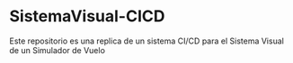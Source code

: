 # SistemaVisual-CICD



Este repositorio es una replica de un sistema CI/CD para el Sistema Visual de un Simulador de Vuelo
